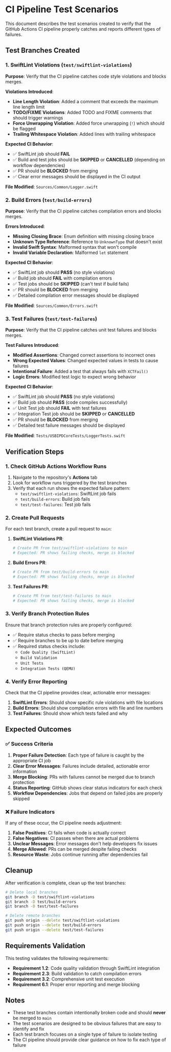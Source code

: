 # CI Pipeline Test Scenarios

This document describes the test scenarios created to verify that the GitHub Actions CI pipeline properly catches and reports different types of failures.

## Test Branches Created

### 1. SwiftLint Violations (`test/swiftlint-violations`)

**Purpose**: Verify that the CI pipeline catches code style violations and blocks merges.

**Violations Introduced**:
- **Line Length Violation**: Added a comment that exceeds the maximum line length limit
- **TODO/FIXME Violations**: Added TODO and FIXME comments that should trigger warnings
- **Force Unwrapping Violation**: Added force unwrapping (`!`) which should be flagged
- **Trailing Whitespace Violation**: Added lines with trailing whitespace

**Expected CI Behavior**:
- ✅ SwiftLint job should **FAIL**
- ✅ Build and test jobs should be **SKIPPED** or **CANCELLED** (depending on workflow dependencies)
- ✅ PR should be **BLOCKED** from merging
- ✅ Clear error messages should be displayed in the CI output

**File Modified**: `Sources/Common/Logger.swift`

### 2. Build Errors (`test/build-errors`)

**Purpose**: Verify that the CI pipeline catches compilation errors and blocks merges.

**Errors Introduced**:
- **Missing Closing Brace**: Enum definition with missing closing brace
- **Unknown Type Reference**: Reference to `UnknownType` that doesn't exist
- **Invalid Swift Syntax**: Malformed syntax that won't compile
- **Invalid Variable Declaration**: Malformed `let` statement

**Expected CI Behavior**:
- ✅ SwiftLint job should **PASS** (no style violations)
- ✅ Build job should **FAIL** with compilation errors
- ✅ Test jobs should be **SKIPPED** (can't test if build fails)
- ✅ PR should be **BLOCKED** from merging
- ✅ Detailed compilation error messages should be displayed

**File Modified**: `Sources/Common/Errors.swift`

### 3. Test Failures (`test/test-failures`)

**Purpose**: Verify that the CI pipeline catches unit test failures and blocks merges.

**Test Failures Introduced**:
- **Modified Assertions**: Changed correct assertions to incorrect ones
- **Wrong Expected Values**: Changed expected values in tests to cause failures
- **Intentional Failure**: Added a test that always fails with `XCTFail()`
- **Logic Errors**: Modified test logic to expect wrong behavior

**Expected CI Behavior**:
- ✅ SwiftLint job should **PASS** (no style violations)
- ✅ Build job should **PASS** (code compiles successfully)
- ✅ Unit Test job should **FAIL** with test failures
- ✅ Integration Test job should be **SKIPPED** or **CANCELLED**
- ✅ PR should be **BLOCKED** from merging
- ✅ Detailed test failure messages should be displayed

**File Modified**: `Tests/USBIPDCoreTests/LoggerTests.swift`

## Verification Steps

### 1. Check GitHub Actions Workflow Runs

1. Navigate to the repository's **Actions** tab
2. Look for workflow runs triggered by the test branches
3. Verify that each run shows the expected failure pattern:
   - `test/swiftlint-violations`: SwiftLint job fails
   - `test/build-errors`: Build job fails
   - `test/test-failures`: Test job fails

### 2. Create Pull Requests

For each test branch, create a pull request to `main`:

1. **SwiftLint Violations PR**:
   ```bash
   # Create PR from test/swiftlint-violations to main
   # Expected: PR shows failing checks, merge is blocked
   ```

2. **Build Errors PR**:
   ```bash
   # Create PR from test/build-errors to main
   # Expected: PR shows failing checks, merge is blocked
   ```

3. **Test Failures PR**:
   ```bash
   # Create PR from test/test-failures to main
   # Expected: PR shows failing checks, merge is blocked
   ```

### 3. Verify Branch Protection Rules

Ensure that branch protection rules are properly configured:

- ✅ Require status checks to pass before merging
- ✅ Require branches to be up to date before merging
- ✅ Required status checks include:
  - `Code Quality (SwiftLint)`
  - `Build Validation`
  - `Unit Tests`
  - `Integration Tests (QEMU)`

### 4. Verify Error Reporting

Check that the CI pipeline provides clear, actionable error messages:

1. **SwiftLint Errors**: Should show specific rule violations with file locations
2. **Build Errors**: Should show compilation errors with file and line numbers
3. **Test Failures**: Should show which tests failed and why

## Expected Outcomes

### ✅ Success Criteria

1. **Proper Failure Detection**: Each type of failure is caught by the appropriate CI job
2. **Clear Error Messages**: Failures include detailed, actionable error information
3. **Merge Blocking**: PRs with failures cannot be merged due to branch protection
4. **Status Reporting**: GitHub shows clear status indicators for each check
5. **Workflow Dependencies**: Jobs that depend on failed jobs are properly skipped

### ❌ Failure Indicators

If any of these occur, the CI pipeline needs adjustment:

1. **False Positives**: CI fails when code is actually correct
2. **False Negatives**: CI passes when there are actual problems
3. **Unclear Messages**: Error messages don't help developers fix issues
4. **Merge Allowed**: PRs can be merged despite failing checks
5. **Resource Waste**: Jobs continue running after dependencies fail

## Cleanup

After verification is complete, clean up the test branches:

```bash
# Delete local branches
git branch -D test/swiftlint-violations
git branch -D test/build-errors
git branch -D test/test-failures

# Delete remote branches
git push origin --delete test/swiftlint-violations
git push origin --delete test/build-errors
git push origin --delete test/test-failures
```

## Requirements Validation

This testing validates the following requirements:

- **Requirement 1.2**: Code quality validation through SwiftLint integration
- **Requirement 2.3**: Build validation to catch compilation errors
- **Requirement 3.2**: Comprehensive unit test execution
- **Requirement 6.1**: Proper error reporting and merge blocking

## Notes

- These test branches contain intentionally broken code and should **never** be merged to `main`
- The test scenarios are designed to be obvious failures that are easy to identify and fix
- Each test branch focuses on a single type of failure to isolate testing
- The CI pipeline should provide clear guidance on how to fix each type of failure